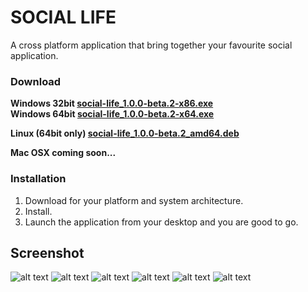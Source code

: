 # SOCIAL LIFE
A cross platform application that bring together your favourite social application.

### Download
**Windows 32bit [social-life_1.0.0-beta.2-x86.exe](http://54.161.117.152/social-life/download.php?platform=Win&id=2&arch=x86)** <br/>
**Windows 64bit [social-life_1.0.0-beta.2-x64.exe](http://54.161.117.152/social-life/download.php?platform=Win&id=3&arch=x86)**

**Linux (64bit only) [social-life_1.0.0-beta.2_amd64.deb](http://54.209.126.56/social-life/download.php?platform=Linux&id=1&arch=x64)**

**Mac OSX coming soon...**

### Installation
1.  Download for your platform and system architecture.
2.  Install.
3.  Launch the application from your desktop and you are good to go.

## Screenshot
![alt text](http://54.161.117.152/screenshots/screenshot1.png "Screenshot 1")
![alt text](http://54.161.117.152/screenshots/Screenshot2.png "Screenshot 2")
![alt text](http://54.161.117.152/screenshots/Screenshot3.png "Screenshot 3")
![alt text](http://54.161.117.152/screenshots/Screenshot4.png "Screenshot 4")
![alt text](http://54.161.117.152/screenshots/Screenshot5.png "Screenshot 5")
![alt text](http://54.161.117.152/screenshots/Screenshot6.png "Screenshot 6")